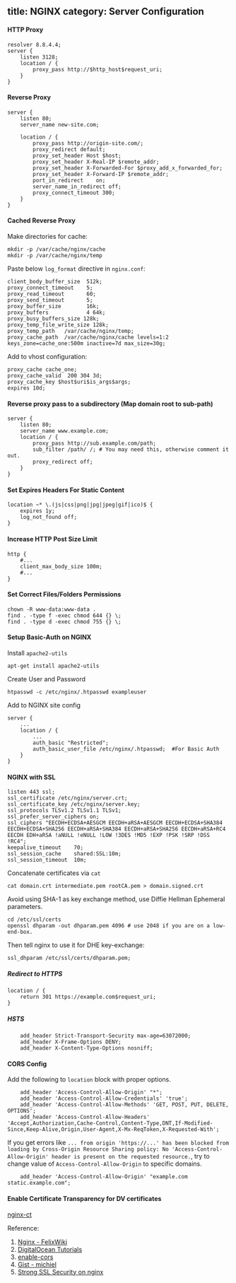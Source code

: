 title: NGINX
category: Server Configuration
---
#### HTTP Proxy
```
resolver 8.8.4.4;
server {
    listen 3128;
    location / {
        proxy_pass http://$http_host$request_uri;
    }
}
```

#### Reverse Proxy
```
server {
    listen 80;
    server_name new-site.com;

    location / {
        proxy_pass http://origin-site.com/;
        proxy_redirect default;
        proxy_set_header Host $host;
        proxy_set_header X-Real-IP $remote_addr;
        proxy_set_header X-Forwarded-For $proxy_add_x_forwarded_for;
        proxy_set_header X-Forward-IP $remote_addr;
        port_in_redirect    on;
        server_name_in_redirect off;
        proxy_connect_timeout 300;
    }
}
```

#### Cached Reverse Proxy

Make directories for cache:
```
mkdir -p /var/cache/nginx/cache
mkdir -p /var/cache/nginx/temp
```

Paste below `log_format` directive in `nginx.conf`:
```
client_body_buffer_size  512k;
proxy_connect_timeout    5;
proxy_read_timeout       60;
proxy_send_timeout       5;
proxy_buffer_size        16k;
proxy_buffers            4 64k;
proxy_busy_buffers_size 128k;
proxy_temp_file_write_size 128k;
proxy_temp_path   /var/cache/nginx/temp;
proxy_cache_path  /var/cache/nginx/cache levels=1:2 keys_zone=cache_one:500m inactive=7d max_size=30g;
```

Add to vhost configuration:
```
proxy_cache cache_one;
proxy_cache_valid  200 304 3d;
proxy_cache_key $host$uri$is_args$args;
expires 10d;
```

#### Reverse proxy pass to a subdirectory (Map domain root to sub-path)

```
server {
    listen 80;
	server_name www.example.com;
	location / {
		proxy_pass http://sub.example.com/path;
		sub_filter /path/ /; # You may need this, otherwise comment it out.
		proxy_redirect off;
	}
}
```

#### Set Expires Headers For Static Content
```
location ~* \.(js|css|png|jpg|jpeg|gif|ico)$ {
    expires 1y;
    log_not_found off;
}
```

#### Increase HTTP Post Size Limit
```
http {
    #...
    client_max_body_size 100m;
    #...
}
```

#### Set Correct Files/Folders Permissions
```
chown -R www-data:www-data .
find . -type f -exec chmod 644 {} \;
find . -type d -exec chmod 755 {} \;
```

#### Setup Basic-Auth on NGINX

Install `apache2-utils`
```
apt-get install apache2-utils
```

Create User and Password
```
htpasswd -c /etc/nginx/.htpasswd exampleuser
```

Add to NGINX site config
```
server {
	...
	location / {
		...
		auth_basic "Restricted";
		auth_basic_user_file /etc/nginx/.htpasswd;  #For Basic Auth
	}
}
```

#### NGINX with SSL

```
listen 443 ssl;
ssl_certificate /etc/nginx/server.crt;
ssl_certificate_key /etc/nginx/server.key;
ssl_protocols TLSv1.2 TLSv1.1 TLSv1;
ssl_prefer_server_ciphers on;
ssl_ciphers "EECDH+ECDSA+AESGCM EECDH+aRSA+AESGCM EECDH+ECDSA+SHA384 EECDH+ECDSA+SHA256 EECDH+aRSA+SHA384 EECDH+aRSA+SHA256 EECDH+aRSA+RC4 EECDH EDH+aRSA !aNULL !eNULL !LOW !3DES !MD5 !EXP !PSK !SRP !DSS !RC4";
keepalive_timeout    70;
ssl_session_cache    shared:SSL:10m;
ssl_session_timeout  10m;
```

Concatenate certificates via `cat`

```
cat domain.crt intermediate.pem rootCA.pem > domain.signed.crt
```

Avoid using SHA-1 as key exchange method, use Diffie Hellman Ephemeral parameters.

```
cd /etc/ssl/certs
openssl dhparam -out dhparam.pem 4096 # use 2048 if you are on a low-end-box.
```

Then tell nginx to use it for DHE key-exchange:

```
ssl_dhparam /etc/ssl/certs/dhparam.pem;
```

##### Redirect to HTTPS

```
location / {
    return 301 https://example.com$request_uri;
}
```

##### HSTS

```
    add_header Strict-Transport-Security max-age=63072000;
    add_header X-Frame-Options DENY;
    add_header X-Content-Type-Options nosniff;
```

#### CORS Config

Add the following to `location` block with proper options.
```
    add_header 'Access-Control-Allow-Origin' "*";
    add_header 'Access-Control-Allow-Credentials' 'true';
    add_header 'Access-Control-Allow-Methods' 'GET, POST, PUT, DELETE, OPTIONS';
    add_header 'Access-Control-Allow-Headers' 'Accept,Authorization,Cache-Control,Content-Type,DNT,If-Modified-Since,Keep-Alive,Origin,User-Agent,X-Mx-ReqToken,X-Requested-With';
```

If you get errors like `... from origin 'https://...' has been blocked from loading by Cross-Origin Resource Sharing policy: No 'Access-Control-Allow-Origin' header is present on the requested resource.`, try to change value of `Access-Control-Allow-Origin` to specific domains.

```
    add_header 'Access-Control-Allow-Origin' "example.com static.example.com";
```

#### Enable Certificate Transparency for DV certificates

[nginx-ct](https://www.certificate-transparency.org/resources-for-site-owners/nginx)

Reference:

1. [Nginx - FelixWiki](http://felixc.at/Nginx)
2. [DigitalOcean Tutorials](https://www.digitalocean.com/community/tutorials/how-to-set-up-http-authentication-with-nginx-on-ubuntu-12-10)
3. [enable-cors](http://enable-cors.org/server_nginx.html)
4. [Gist - michiel](https://gist.github.com/michiel/1064640)
5. [Strong SSL Security on nginx](https://raymii.org/s/tutorials/Strong_SSL_Security_On_nginx.html)
